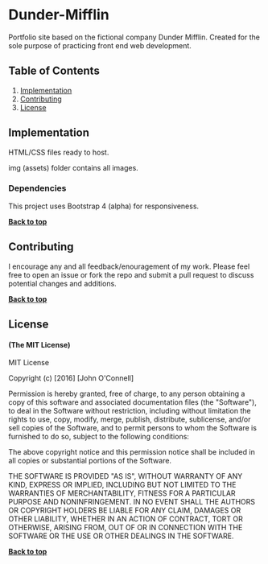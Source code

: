 # Dunder-Mifflin

Portfolio site based on the fictional company Dunder Mifflin. Created for the sole purpose of practicing front end web development.

## Table of Contents

1. [Implementation](#implementation)
1. [Contributing](#contributing)
1. [License](#license)


## Implementation

HTML/CSS files ready to host.

img (assets) folder contains all images.

### Dependencies

This project uses Bootstrap 4 (alpha) for responsiveness.

**[Back to top](#table-of-contents)**

## Contributing

I encourage any and all feedback/enouragement of my work. Please feel free to open an issue or fork the repo and submit a pull request to discuss potential changes and additions.


**[Back to top](#table-of-contents)**

## License

#### (The MIT License)

MIT License

Copyright (c) [2016] [John O'Connell]

Permission is hereby granted, free of charge, to any person obtaining a copy
of this software and associated documentation files (the "Software"), to deal
in the Software without restriction, including without limitation the rights
to use, copy, modify, merge, publish, distribute, sublicense, and/or sell
copies of the Software, and to permit persons to whom the Software is
furnished to do so, subject to the following conditions:

The above copyright notice and this permission notice shall be included in all
copies or substantial portions of the Software.

THE SOFTWARE IS PROVIDED "AS IS", WITHOUT WARRANTY OF ANY KIND, EXPRESS OR
IMPLIED, INCLUDING BUT NOT LIMITED TO THE WARRANTIES OF MERCHANTABILITY,
FITNESS FOR A PARTICULAR PURPOSE AND NONINFRINGEMENT. IN NO EVENT SHALL THE
AUTHORS OR COPYRIGHT HOLDERS BE LIABLE FOR ANY CLAIM, DAMAGES OR OTHER
LIABILITY, WHETHER IN AN ACTION OF CONTRACT, TORT OR OTHERWISE, ARISING FROM,
OUT OF OR IN CONNECTION WITH THE SOFTWARE OR THE USE OR OTHER DEALINGS IN THE
SOFTWARE.

**[Back to top](#table-of-contents)**
